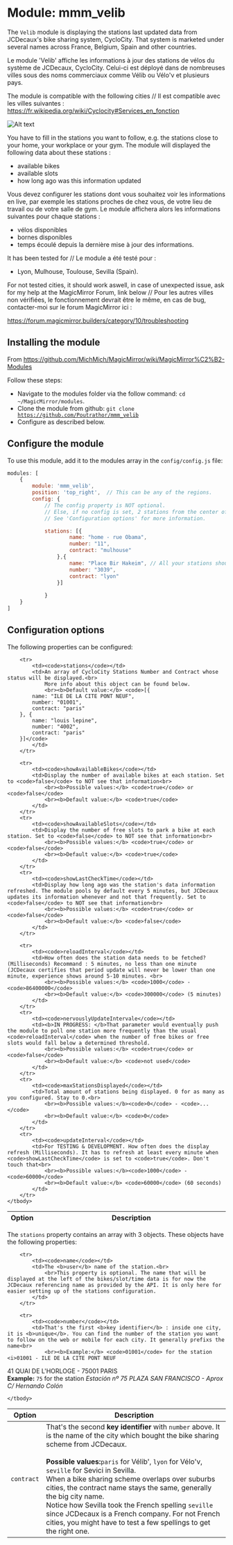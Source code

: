 # Module: mmm_velib
The `Velib` module is displaying the stations last updated data from JCDecaux's bike sharing system, CycloCity. That system is marketed under several names across France, Belgium, Spain and other countries. 

Le module 'Velib' affiche les informations à jour des stations de vélos du système de JCDecaux, CycloCity. Celui-ci est déployé dans de nombreuses villes sous des noms commerciaux comme Vélib ou Vélo'v et plusieurs pays.   

The module is compatible with the following cities // Il est compatible avec les villes suivantes : 
https://fr.wikipedia.org/wiki/Cyclocity#Services_en_fonction 

![Alt text](https://raw.githubusercontent.com/Poutrathor/MMM_velib/master/screenshot.JPG?raw=true "Looks like this")

You have to fill in the stations you want to follow, e.g. the stations close to your home, your workplace or your gym. The module will displayed the following data about these stations : 

 - available bikes
 - available slots
 - how long ago was this information updated

Vous devez configurer les stations dont vous souhaitez voir les informations en live, par exemple les stations proches de chez vous, de votre lieu de travail ou de votre salle de gym. Le module affichera alors les informations suivantes pour chaque stations : 

 - vélos disponibles
 - bornes disponibles
 - temps écoulé depuis la dernière mise à jour des informations. 

It has been tested for // Le module a été testé pour : 

 - Lyon, Mulhouse, Toulouse, Sevilla (Spain). 
 
For not tested cities, it should work aswell, in case of unexpected issue, ask for my help at the MagicMirror Forum, link below // Pour les autres villes non vérifiées, le fonctionnement devrait être le même, en cas de bug, contacter-moi sur le forum MagicMirror ici : 

https://forum.magicmirror.builders/category/10/troubleshooting 

## Installing the module 

From https://github.com/MichMich/MagicMirror/wiki/MagicMirror%C2%B2-Modules 

Follow these steps:

 - Navigate to the modules folder via the follow command: <code>cd ~/MagicMirror/modules</code>.
 - Clone the module from github: <code>git clone https://github.com/Poutrathor/mmm_velib</code> 
 - Configure as described below.

## Configure the module

To use this module, add it to the modules array in the `config/config.js` file:
````javascript
modules: [
	{
		module: 'mmm_velib',
		position: 'top_right',	// This can be any of the regions. 
		config: {
			// The config property is NOT optional.
			// Else, if no config is set, 2 stations from the center of Paris will be displayed
			// See 'Configuration options' for more information.

			stations: [{
					name: "home - rue Obama",
					number: "11",  
					contract: "mulhouse"  
				},{ 
					name: "Place Bir Hakeim", // All your stations should belong to the same big city contract but technically you can display from other place if you like. I don't see the point though. 
					number: "3039",
					contract: "lyon"
				}]
			
			}
	}
]
````

## Configuration options

The following properties can be configured:


<table width="100%">
	<!-- why, markdown... -->
	<thead>
		<tr>
			<th>Option</th>
			<th width="100%">Description</th>
		</tr>
	<thead>
	<tbody>

		<tr>
			<td><code>stations</code></td>
			<td>An array of CycloCity Stations Number and Contract whose status will be displayed.<br>
				More info about this object can be found below.
				<br><b>Default value:</b> <code>[{
			name: "ILE DE LA CITE PONT NEUF",  
			number: "01001",
			contract: "paris"
		}, {
			name: "louis lepine",
			number: "4002",
			contract: "paris"
		}]</code>
			</td>
		</tr>

		<tr>
			<td><code>showAvailableBikes</code></td>
			<td>Display the number of available bikes at each station. Set to <code>false</code> to NOT see that information<br>
				<br><b>Possible values:</b> <code>true</code> or <code>false</code>
				<br><b>Default value:</b> <code>true</code>
			</td>
		</tr>
		<tr>
			<td><code>showAvailableSlots</code></td>
			<td>Display the number of free slots to park a bike at each station. Set to <code>false</code> to NOT see that information<br>
				<br><b>Possible values:</b> <code>true</code> or <code>false</code>
				<br><b>Default value:</b> <code>true</code>
			</td>
		</tr>
		<tr>
			<td><code>showLastCheckTime</code></td>
			<td>Display how long ago was the station's data information refreshed. The module pools by default every 5 minutes, but JCDecaux updates its information whenever and not that frequently. Set to <code>false</code> to NOT see that information<br>
				<br><b>Possible values:</b> <code>true</code> or <code>false</code>
				<br><b>Default value:</b> <code>false</code>
			</td>
		</tr>

		<tr>
			<td><code>reloadInterval</code></td>
			<td>How often does the station data needs to be fetched? (Milliseconds) Recommand : 5 minutes, no less than one minute (JCDecaux certifies that period update will never be lower than one minute, experience shows around 5-10 minutes. <br>
				<br><b>Possible values:</b> <code>1000</code> - <code>86400000</code>
				<br><b>Default value:</b> <code>300000</code> (5 minutes)
			</td>
		</tr>
		<tr>
			<td><code>nervouslyUpdateIntervale</code></td>
			<td><b>IN PROGRESS: </b>That parameter would eventually push the module to poll one station more frequently than the usual <code>reloadInterval</code> when the number of free bikes or free slots would fall below a determined threshold.
				<br><b>Possible values:</b> <code>true</code> or <code>false</code>
				<br><b>Default value:</b> <code>not used</code>
			</td>
		</tr>
		<tr>
			<td><code>maxStationsDisplayed</code></td>
			<td>Total amount of stations being displayed. 0 for as many as you configured. Stay to 0.<br>
				<br><b>Possible values:</b><code>0</code> - <code>...</code>
				<br><b>Default value:</b> <code>0</code>
			</td>
		</tr>
		<tr>
			<td><code>updateInterval</code></td>
			<td>For TESTING & DEVELOPMENT. How often does the display refresh (Milliseconds). It has to refresh at least every minute when <code>showLastCheckTime</code> is set to <code>true</code>. Don't touch that<br>
				<br><b>Possible values:</b><code>1000</code> - <code>60000</code>
				<br><b>Default value:</b> <code>60000</code> (60 seconds)
			</td>
		</tr>
	</tbody>
</table>

The `stations` property contains an array with 3 objects. These objects have the following properties:

<table width="100%">
	<!-- why, markdown... -->
	<thead>
		<tr>
			<th>Option</th>
			<th width="100%">Description</th>
		</tr>
	<thead>
	<tbody>

		<tr>
			<td><code>name</code></td>
			<td>The <b>user</b> name of the station.<br>
				<br>This property is optional. The name that will be displayed at the left of the bikes/slot/time data is for now the JCDecaux referencing name as provided by the API. It is only here for easier setting up of the stations configuration.
			</td>
		</tr>

		<tr>
			<td><code>number</code></td>
			<td>That's the first <b>key identifier</b> : inside one city, it is <b>unique</b>. You can find the number of the station you want to follow on the web or mobile for each city. It generally prefixs the name<br>
				<br><b>Example:</b> <code>01001</code> for the station <i>01001 - ILE DE LA CITE PONT NEUF
41 QUAI DE L'HORLOGE - 75001 PARIS</i>
				<br><b>Example:</b> <code>75</code> for the station <i>Estación nº 75 PLAZA SAN FRANCISCO - Aprox C/ Hernando Colón</i>
			</td>
		</tr>
		<tr>
			<td><code>contract</code></td>
			<td>That's the second <b>key identifier</b> with <code>number</code> above. It is the name of the city which bought the bike sharing scheme from JCDecaux.<br>
				<br><b>Possible values:</b><code>paris</code> for Vélib', <code>lyon</code> for Vélo'v, <code>seville</code> for Sevici in Sevilla. 
				<br>When a bike sharing scheme overlaps over suburbs cities, the contract name stays the same, generally the big city name. 
				<br>Notice how Sevilla took the French spelling <code>seville</code> since JCDecaux is a French company. For not French cities, you might have to test a few spellings to get the right one.  
			</td>
		</tr>

	</tbody>
</table>
